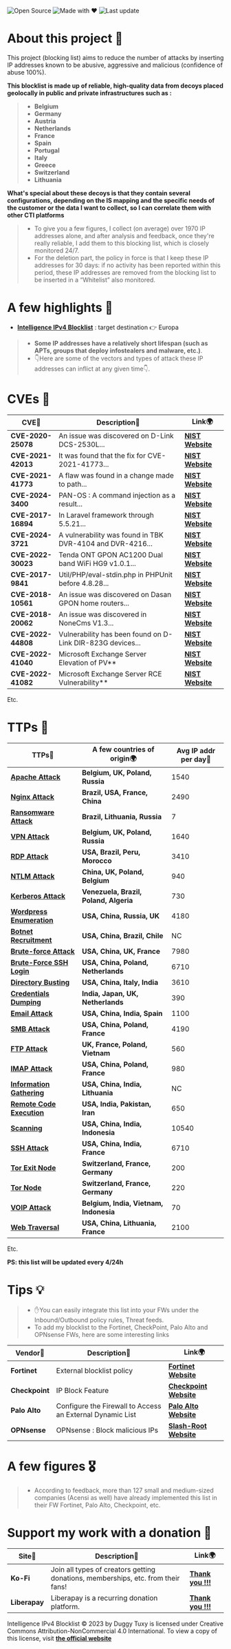 <p align="center">


  ![Open Source](https://img.shields.io/badge/Open%20Source-100%25-brightgreen?style=for-the-badge&logo=opensourceinitiative)
  ![Made with ❤️](https://img.shields.io/badge/Made%20with-%E2%9D%A4-red?style=for-the-badge)
  ![Last update](https://img.shields.io/github/last-commit/duggytuxy/Intelligence_IPv4_Blocklist?label=Last%20update&color=informational&style=for-the-badge&logo=github)
  </p>

# About this project 🧪

This project (blocking list) aims to reduce the number of attacks by inserting IP addresses known to be abusive, aggressive and malicious (confidence of abuse 100%).

**This blocklist is made up of reliable, high-quality data from decoys placed geolocally in public and private infrastructures such as :**

> - **Belgium**
> - **Germany**
> - **Austria**
> - **Netherlands**
> - **France**
> - **Spain**
> - **Portugal**
> - **Italy**
> - **Greece**
> - **Switzerland**
> - **Lithuania**

**What's special about these decoys is that they contain several configurations, depending on the IS mapping and the specific needs of the customer or the data I want to collect, so I can correlate them with other CTI platforms**

> - To give you a few figures, I collect (on average) over 1970 IP addresses alone, and after analysis and feedback, once they're really reliable, I add them to this blocking list, which is closely monitored 24/7.
> - For the deletion part, the policy in force is that I keep these IP addresses for 30 days: if no activity has been reported within this period, these IP addresses are removed from the blocking list to be inserted in a “Whitelist” also monitored.

# A few highlights 🧱

- [**Intelligence IPv4 Blocklist**](https://raw.githubusercontent.com/duggytuxy/Intelligence_IPv4_Blocklist/refs/heads/main/agressive_ips_dst_fr_be_blocklist.txt) : target destination 👉 Europa

> - **Some IP addresses have a relatively short lifespan (such as APTs, groups that deploy infostealers and malware, etc.)**.
> - 👇Here are some of the vectors and types of attack these IP addresses can inflict at any given time👇.

# CVEs 🔩

| **CVE**🐞 | **Description**📜 | **Link**🌍 |
|---|---|---|
| **CVE-2020-25078** | An issue was discovered on D-Link DCS-2530L... | [**NIST Website**](https://nvd.nist.gov/vuln/detail/CVE-2020-25078) |
| **CVE-2021-42013** | It was found that the fix for CVE-2021-41773... | [**NIST Website**](https://nvd.nist.gov/vuln/detail/CVE-2021-42013) |
| **CVE-2021-41773** | A flaw was found in a change made to path... | [**NIST Website**](https://nvd.nist.gov/vuln/detail/CVE-2021-41773) |
| **CVE-2024-3400** | PAN-OS : A command injection as a result... | [**NIST Website**](https://nvd.nist.gov/vuln/detail/CVE-2024-3400) |
| **CVE-2017-16894** | In Laravel framework through 5.5.21... | [**NIST Website**](https://nvd.nist.gov/vuln/detail/CVE-2017-16894) |
| **CVE-2024-3721** | A vulnerability was found in TBK DVR-4104 and DVR-4216... | [**NIST Website**](https://nvd.nist.gov/vuln/detail/CVE-2024-3721) |
| **CVE-2022-30023** | Tenda ONT GPON AC1200 Dual band WiFi HG9 v1.0.1... | [**NIST Website**](https://nvd.nist.gov/vuln/detail/CVE-2022-30023) |
| **CVE-2017-9841** | Util/PHP/eval-stdin.php in PHPUnit before 4.8.28... | [**NIST Website**](https://nvd.nist.gov/vuln/detail/CVE-2017-9841) |
| **CVE-2018-10561** | An issue was discovered on Dasan GPON home routers... | [**NIST Website**](https://nvd.nist.gov/vuln/detail/CVE-2018-10561) |
| **CVE-2018-20062** | An issue was discovered in NoneCms V1.3... | [**NIST Website**](https://nvd.nist.gov/vuln/detail/CVE-2018-20062) |
| **CVE-2022-44808** | Vulnerability has been found on D-Link DIR-823G devices... | [**NIST Website**](https://nvd.nist.gov/vuln/detail/CVE-2022-44808) |
| **CVE-2022-41040** | Microsoft Exchange Server Elevation of PV** | [**NIST Website**](https://nvd.nist.gov/vuln/detail/CVE-2022-41040) |
| **CVE-2022-41082**| Microsoft Exchange Server RCE Vulnerability** | [**NIST Website**](https://nvd.nist.gov/vuln/detail/CVE-2022-41082) |

Etc.

# TTPs 🐞

| **TTPs**🥷 | **A few countries of origin**🌍 | **Avg IP addr per day**🛜 |
|---|---|---|
| [**Apache Attack**](https://attack.mitre.org/techniques/T1190/) | **Belgium, UK, Poland, Russia** | 1540 |
| [**Nginx Attack**](https://attack.mitre.org/techniques/T1102/) | **Brazil, USA, France, China** | 2490 |
| [**Ransomware Attack**](https://attack.mitre.org/techniques/T1486/) | **Brazil, Lithuania, Russia** | 7 |
| [**VPN Attack**](https://attack.mitre.org/techniques/T1133/) | **Belgium, UK, Poland, Russia** | 1640 |
| [**RDP Attack**](https://attack.mitre.org/techniques/T1021/001/) | **USA, Brazil, Peru, Morocco** | 3410 |
| [**NTLM Attack**](https://attack.mitre.org/techniques/T1187/) | **China, UK, Poland, Belgium** | 940 |
| [**Kerberos Attack**](https://attack.mitre.org/techniques/T1558/003/) | **Venezuela, Brazil, Poland, Algeria** | 730 | 
| [**Wordpress Enumeration**](https://attack.mitre.org/techniques/T1087/) | **USA, China, Russia, UK** | 4180 |
| [**Botnet Recruitment**](https://attack.mitre.org/techniques/T1583/005/) | **USA, China, Brazil, Chile** | NC |
| [**Brute-force Attack**](https://attack.mitre.org/techniques/T1110/) | **USA, China, UK, France** | 7980 |
| [**Brute-Force SSH Login**](https://attack.mitre.org/techniques/T1110/) | **USA, China, Poland, Netherlands** | 6710 |
| [**Directory Busting**](https://attack.mitre.org/techniques/T1083/) | **USA, China, Italy, India** | 3610 |
| [**Credentials Dumping**](https://attack.mitre.org/techniques/T1003/) | **India, Japan, UK, Netherlands** | 390 |
| [**Email Attack**](https://attack.mitre.org/techniques/T1114/) | **USA, China, India, Spain** | 1100 |
| [**SMB Attack**](https://attack.mitre.org/techniques/T1021/002/) | **USA, China, Poland, France** | 4190 |
| [**FTP Attack**](https://attack.mitre.org/techniques/T1105/) | **UK, France, Poland, Vietnam** | 560 |
| [**IMAP Attack**](https://attack.mitre.org/techniques/T1071/003/) | **USA, China, Poland, France** | 980 |
| [**Information Gathering**](https://attack.mitre.org/techniques/T1591/) | **USA, China, India, Lithuania** | NC |
| [**Remote Code Execution**](https://attack.mitre.org/techniques/T1210/) | **USA, India, Pakistan, Iran** | 650 |
| [**Scanning**](https://attack.mitre.org/techniques/T1595/) | **USA, China, India, Indonesia** | 10540 |
| [**SSH Attack**](https://attack.mitre.org/techniques/T1021/004/) | **USA, China, India, France** | 6710 |
| [**Tor Exit Node**](https://attack.mitre.org/software/S0183/) | **Switzerland, France, Germany** | 200 |
| [**Tor Node**](https://attack.mitre.org/software/S0183/) | **Switzerland, France, Germany** | 220 |
| [**VOIP Attack**](https://attack.mitre.org/techniques/T1616/) | **Belgium, India, Vietnam, Indonesia** | 70 |
| [**Web Traversal**](https://capec.mitre.org/data/definitions/139.html) | **USA, China, Lithuania, France** | 2100 |

Etc.

**PS: this list will be updated every 4/24h**

# Tips 💡

> - ✋You can easily integrate this list into your FWs under the Inbound/Outbound policy rules, Threat feeds.
> - To add my blocklist to the Fortinet, CheckPoint, Palo Alto and OPNsense FWs, here are some interesting links

| **Vendor**🧱 | **Description**📜 | **Link**🌍 |
|---|---|---|
| **Fortinet** | External blocklist policy | [**Fortinet Website**](https://docs.fortinet.com/document/fortigate/7.2.0/administration-guide/891236) |
| **Checkpoint** | IP Block Feature | [**Checkpoint Website**](https://sc1.checkpoint.com/documents/R80.20SP/WebAdminGuides/EN/CP_R80.20SP_Maestro_AdminGuide/Topics-Maestro-AG/IP-Block-Feature.htm) |
| **Palo Alto** | Configure the Firewall to Access an External Dynamic List | [**Palo Alto Website**](https://docs.paloaltonetworks.com/pan-os/10-2/pan-os-admin/policy/use-an-external-dynamic-list-in-policy/configure-the-firewall-to-access-an-external-dynamic-list) |
| **OPNsense** | OPNsense : Block malicious IPs | [**Slash-Root Website**](https://slash-root.fr/opnsense-block-malicious-ips/) |

# A few figures 🎖️

> - According to feedback, more than 127 small and medium-sized companies (Acensi as well) have already implemented this list in their FW Fortinet, Palo Alto, Checkpoint, etc.

# Support my work with a donation 🙏

| **Site**📍 | **Description**📜 | **Link**🌍 |
|---|---|---|
| **Ko-Fi** | Join all types of creators getting donations, memberships, etc. from their fans! | [**Thank you !!!**](https://ko-fi.com/laurentmduggytuxy) |
| **Liberapay** | Liberapay is a recurring donation platform. | [**Thank you !!!**](https://liberapay.com/Duggy_Tuxy) |

Intelligence IPv4 Blocklist © 2023 by Duggy Tuxy is licensed under Creative Commons Attribution-NonCommercial 4.0 International. To view a copy of this license, visit [**the official website**](https://creativecommons.org/licenses/by-nc/4.0/)
